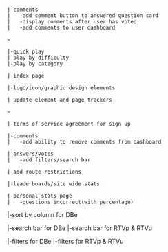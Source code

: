 
~~~~~~~~~~~~~~~~~~~~~~~~~

|-comments
|	-add comment button to answered question card
|	-display comments after user has voted
|	-add comments to user dashboard

~

|-quick play
|-play by difficulty
|-play by category

|-index page

|-logo/icon/graphic design elements

|-update element and page trackers

~

|-terms of service agreement for sign up

|-comments
|	-add ability to remove comments from dashboard

|-answers/votes
| 	-add filters/search bar

|-add route restrictions

|-leaderboards/site wide stats

|-personal stats page
|	-questions incorrect(with percentage)

~~~~~~~~~~~~~~~~~~~~~~~~~

|-sort by column for DBe

|-search bar for DBe
|-search bar for RTVp & RTVu

|-filters for DBe
|-filters for RTVp & RTVu

~~~~~~~~~~~~~~~~~~~~~~~~~
